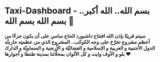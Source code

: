 # Taxi-Dashboard - بسم الله.. الله أكبر.. بسم الله بسم الله 🙏

### سيتم قريبًا بإذن الله افتتاح داشبورد الحاج سامي على أن يكون جزءًا من أعظم مشروع تخرّخ على وجه الكوكب.. المشروع الذي من عظمتِه حاربتُه الدول الأجنبية و العربية و الإسلامية و الفضائيّة و الأرضية و السماويّة و الدارك بلو و الأوف وايت و كل الألوان بمحلّاتنا بمدينة طنطا و أجوارها ❤
